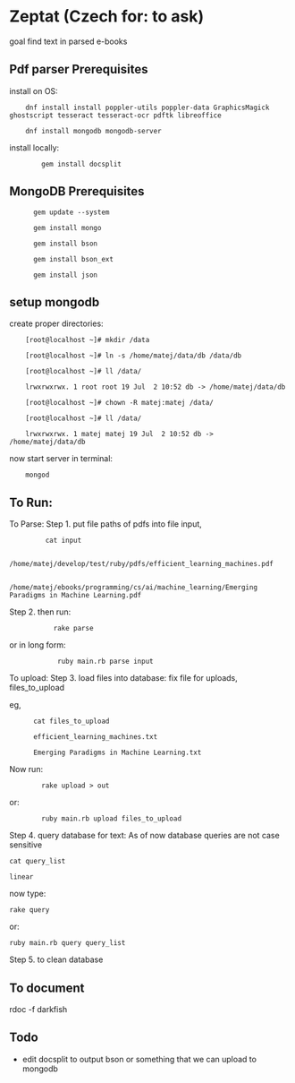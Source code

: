 Zeptat (Czech for: to ask)
=======================
goal find text in parsed e-books


Pdf parser Prerequisites
------------------------
install on OS:

        dnf install install poppler-utils poppler-data GraphicsMagick ghostscript tesseract tesseract-ocr pdftk libreoffice

        dnf install mongodb mongodb-server

install locally:

            gem install docsplit

MongoDB Prerequisites
------------------------
          gem update --system

          gem install mongo

          gem install bson

          gem install bson_ext

          gem install json



setup mongodb
------------------------
create proper directories:

        [root@localhost ~]# mkdir /data

        [root@localhost ~]# ln -s /home/matej/data/db /data/db

        [root@localhost ~]# ll /data/

        lrwxrwxrwx. 1 root root 19 Jul  2 10:52 db -> /home/matej/data/db

        [root@localhost ~]# chown -R matej:matej /data/

        [root@localhost ~]# ll /data/

        lrwxrwxrwx. 1 matej matej 19 Jul  2 10:52 db -> /home/matej/data/db

now start server in terminal:

        mongod




To Run:
------------------------
To Parse:
Step 1.  put file paths of pdfs into file input,


             cat input

             /home/matej/develop/test/ruby/pdfs/efficient_learning_machines.pdf

             /home/matej/ebooks/programming/cs/ai/machine_learning/Emerging Paradigms in Machine Learning.pdf


Step 2. then run:

               rake parse

or in long form:

                ruby main.rb parse input


To upload:
Step 3. load files into database:
fix file for uploads, files_to_upload

eg,

          cat files_to_upload

          efficient_learning_machines.txt

          Emerging Paradigms in Machine Learning.txt


Now run:

            rake upload > out

or:

            ruby main.rb upload files_to_upload


Step 4. query database for text:
As of now database queries are not case sensitive

    cat query_list

    linear

now type:

    rake query

or:

    ruby main.rb query query_list


Step 5. to clean database





To document
------------------------
rdoc -f darkfish

Todo
------------------------
* edit docsplit to output bson or something that we can upload to mongodb




